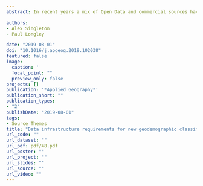 ```yaml
---
abstract: In recent years a mix of Open Data and commercial sources have been used to build geodemographic classifications of neighbourhoods. In this paper we argue that geodemographics are coming to embody new thinking about the emergent mixed Big Data economy. This has implications for openness and full scientific reproducibility of classifications, as well as the engagement of stakeholders in the process of building classifications. We propose and implement an operational framework for blending open and other data sources that can stimulate development of classifications that are more timely and data rich yet sufficiently open to peer scrutiny. We illustrate these ideas and challenges by describing the creation and content of the London Workplace Zone Classification.

authors:
- Alex Singleton
- Paul Longley

date: "2019-08-01"
doi: "10.1016/j.apgeog.2019.102038"
featured: false
image:
  caption: ''
  focal_point: ""
  preview_only: false
projects: []
publication: '*Applied Geography*'
publication_short: ""
publication_types:
- "2"
publishDate: "2019-08-01"
tags:
- Source Themes
title: "Data infrastructure requirements for new geodemographic classifications: The example of London's workplace zones"
url_code: ""
url_dataset: ""
url_pdf: pdf/48.pdf
url_poster: ""
url_project: ""
url_slides: ""
url_source: ""
url_video: ""
---
```


